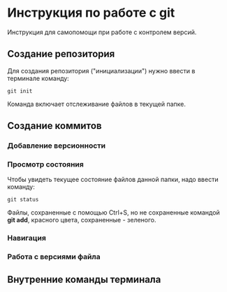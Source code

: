 # **Инструкция по работе с git**

Инструкция для самопомощи при работе с контролем версий.

## **Создание репозитория**

Для создания репозитория ("инициализации") нужно ввести в терминале команду: 

    git init

Команда включает отслеживание файлов в текущей папке.

## **Создание коммитов**

### **Добавление версионности**

### **Просмотр состояния**

Чтобы увидеть текущее состояние файлов данной папки, надо ввести команду:

    git status

Файлы, сохраненные с помощью Ctrl+S, но не сохраненные командой **git add**, красного цвета, сохраненные - зеленого.

### **Навигация**

### **Работа с версиями файла**

## **Внутренние команды терминала**
